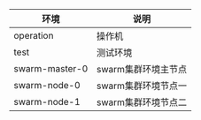 
| 环境           | 说明           |
-------|----------
| operation      |操作机      | 
| test      |测试环境      | 
| swarm-master-0      | swarm集群环境主节点      |
| swarm-node-0      | swarm集群环境节点一      | 
| swarm-node-1      | swarm集群环境节点二      |
	